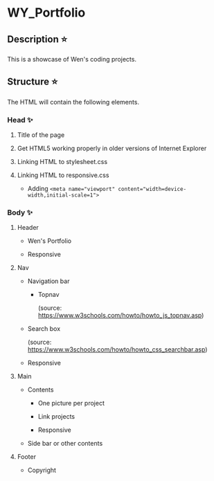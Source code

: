 # WY_Portfolio

## Description :star:

This is a showcase of Wen's coding projects.

## Structure :star:

The HTML will contain the following elements.

### Head :sparkles:

  1. Title of the page

  2. Get HTML5 working properly in older versions of Internet
  Explorer

  3. Linking HTML to stylesheet.css

  4. Linking HTML to responsive.css

      * Adding `<meta name="viewport" content="width=device-width,initial-scale=1">`

### Body :sparkles:

  1. Header

      * Wen's Portfolio

      * Responsive

  2. Nav

      * Navigation bar

        * Topnav

          (source: https://www.w3schools.com/howto/howto_js_topnav.asp)

      * Search box

        (source: https://www.w3schools.com/howto/howto_css_searchbar.asp)

      * Responsive

  3. Main

      * Contents

        * One picture per project

        * Link projects

        * Responsive

      * Side bar or other contents

  4. Footer

      * Copyright
